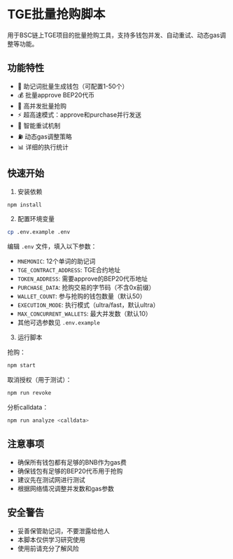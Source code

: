 # TGE批量抢购脚本

用于BSC链上TGE项目的批量抢购工具，支持多钱包并发、自动重试、动态gas调整等功能。

## 功能特性

- 🔑 助记词批量生成钱包（可配置1-50个）
- 💰 批量approve BEP20代币
- 🚀 高并发批量抢购
- ⚡ 超高速模式：approve和purchase并行发送
- 🔄 智能重试机制
- ⛽ 动态gas调整策略
- 📊 详细的执行统计

## 快速开始

1. 安装依赖
```bash
npm install
```

2. 配置环境变量
```bash
cp .env.example .env
```

编辑 `.env` 文件，填入以下参数：
- `MNEMONIC`: 12个单词的助记词
- `TGE_CONTRACT_ADDRESS`: TGE合约地址
- `TOKEN_ADDRESS`: 需要approve的BEP20代币地址
- `PURCHASE_DATA`: 抢购交易的字节码（不含0x前缀）
- `WALLET_COUNT`: 参与抢购的钱包数量（默认50）
- `EXECUTION_MODE`: 执行模式（ultra/fast，默认ultra）
- `MAX_CONCURRENT_WALLETS`: 最大并发数（默认10）
- 其他可选参数见 `.env.example`

3. 运行脚本

抢购：
```bash
npm start
```

取消授权（用于测试）：
```bash
npm run revoke
```

分析calldata：
```bash
npm run analyze <calldata>
```

## 注意事项

- 确保所有钱包都有足够的BNB作为gas费
- 确保钱包有足够的BEP20代币用于抢购
- 建议先在测试网进行测试
- 根据网络情况调整并发数和gas参数

## 安全警告

- 妥善保管助记词，不要泄露给他人
- 本脚本仅供学习研究使用
- 使用前请充分了解风险